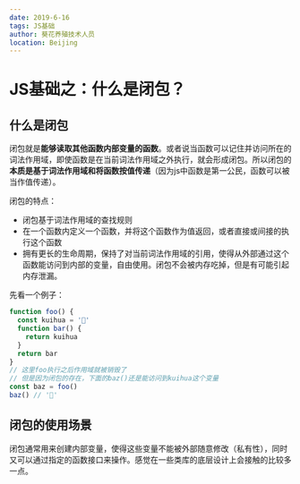 ```yaml
---
date: 2019-6-16
tags: JS基础
author: 葵花养殖技术人员
location: Beijing
---
```


# JS基础之：什么是闭包？
## 什么是闭包
闭包就是**能够读取其他函数内部变量的函数**。或者说当函数可以记住并访问所在的词法作用域，即使函数是在当前词法作用域之外执行，就会形成闭包。所以闭包的**本质是基于词法作用域和将函数按值传递**（因为js中函数是第一公民，函数可以被当作值传递）。

闭包的特点：
* 闭包基于词法作用域的查找规则
* 在一个函数内定义一个函数，并将这个函数作为值返回，或者直接或间接的执行这个函数
* 拥有更长的生命周期，保持了对当前词法作用域的引用，使得从外部通过这个函数能访问到内部的变量，自由使用。闭包不会被内存吃掉，但是有可能引起内存泄漏。

先看一个例子：
```js
function foo() {
  const kuihua = '🌻'
  function bar() {
    return kuihua
  }
  return bar
}
// 这里foo执行之后作用域就被销毁了
// 但是因为闭包的存在，下面的baz()还是能访问到kuihua这个变量
const baz = foo()
baz() // '🌻'
```
## 闭包的使用场景
闭包通常用来创建内部变量，使得这些变量不能被外部随意修改（私有性），同时又可以通过指定的函数接口来操作。感觉在一些类库的底层设计上会接触的比较多一点。